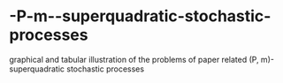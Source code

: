 # -P-m--superquadratic-stochastic-processes
graphical and tabular illustration of the problems of paper related (P, m)-superquadratic stochastic processes 
